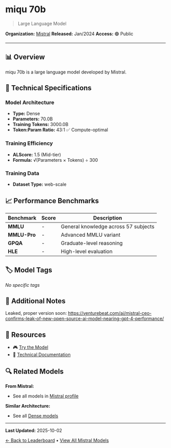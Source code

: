 # miqu 70b

> Large Language Model

**Organization:** [Mistral](../../labs/mistral.md)
**Released:** Jan/2024
**Access:** 🟢 Public

---

## 📊 Overview

miqu 70b is a large language model developed by Mistral.

## 🔧 Technical Specifications

### Model Architecture
- **Type:** Dense
- **Parameters:** 70.0B
- **Training Tokens:** 3000.0B
- **Token:Param Ratio:** 43:1 ✅ Compute-optimal

### Training Efficiency
- **ALScore:** 1.5 (Mid-tier)
- **Formula:** √(Parameters × Tokens) ÷ 300

### Training Data
- **Dataset Type:** web-scale

## 📈 Performance Benchmarks

| Benchmark | Score | Description |
|-----------|-------|-------------|
| **MMLU** | - | General knowledge across 57 subjects |
| **MMLU-Pro** | - | Advanced MMLU variant |
| **GPQA** | - | Graduate-level reasoning |
| **HLE** | - | High-level evaluation |

## 🏷️ Model Tags

_No specific tags_

## 📝 Additional Notes

Leaked, proper version soon: https://venturebeat.com/ai/mistral-ceo-confirms-leak-of-new-open-source-ai-model-nearing-gpt-4-performance/

## 🔗 Resources

- 🎮 [Try the Model](https://huggingface.co/miqudev/miqu-1-70b)
- 📄 [Technical Documentation](https://huggingface.co/miqudev/miqu-1-70b)

## 🔍 Related Models

**From Mistral:**
- See all models in [Mistral profile](../../labs/mistral.md)

**Similar Architecture:**
- See all [Dense models](../../architectures/dense.md)

---

**Last Updated:** 2025-10-02

[← Back to Leaderboard](../../README.md) • [View All Mistral Models](../../labs/mistral.md)
